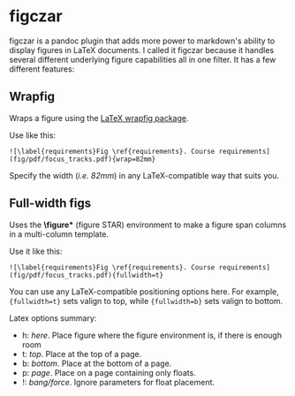 # figczar

figczar is a pandoc plugin that adds more power to markdown's ability to display figures in LaTeX documents. I called it figczar because it handles several different underlying figure capabilities all in one filter. It has a few different features:

## Wrapfig

Wraps a figure using the [LaTeX wrapfig package](https://ctan.org/pkg/wrapfig?lang=en).

Use like this:

```
![\label{requirements}Fig \ref{requirements}. Course requirements](fig/pdf/focus_tracks.pdf){wrap=82mm}
```

Specify the width (*i.e. 82mm*) in any LaTeX-compatible way that suits you.

## Full-width figs

Uses the **\figure\*** (figure STAR) environment to make a figure span columns in a multi-column template.

Use it like this:

```
![\label{requirements}Fig \ref{requirements}. Course requirements](fig/pdf/focus_tracks.pdf){fullwidth=t}
```

You can use any LaTeX-compatible positioning options here. For example, `{fullwidth=t}` sets valign to top, while `{fullwidth=b}` sets valign to bottom.

Latex options summary:

- h: *here*. Place figure where the figure environment is, if there is enough room
- t: *top*. Place at the top of a page.
- b: *bottom*. Place at the bottom of a page.
- p: *page*. Place on a page containing only floats.
- !: *bang/force*. Ignore parameters for float placement.


